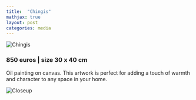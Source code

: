 ```yaml
---
title:  "Chingis"
mathjax: true
layout: post
categories: media
---
```


![Chingis](https://gintaremaria.github.io/art/assets/images/DSCF8535-2.jpg)

### 850 euros | size 30 x 40 cm

Oil painting on canvas. This artwork is perfect for adding a touch of warmth and character to any space in your home. 

![Closeup](https://gintaremaria.github.io/art/assets/images/DSCF8530-2.jpg)
